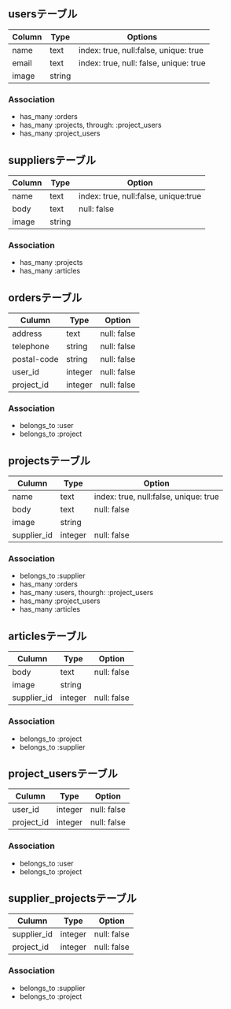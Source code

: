 ## usersテーブル

|Column|Type|Options|
|------|----|-------|
|name|text|index: true, null:false, unique: true|
|email|text|index: true, null: false, unique: true|
|image|string|

### Association
- has_many :orders
- has_many :projects, through: :project_users
- has_many :project_users

## suppliersテーブル

|Column|Type|Option|
|------|----|------|
|name|text|index: true, null:false, unique:true|
|body|text|null: false|
|image|string|

### Association
- has_many :projects
- has_many :articles

## ordersテーブル

|Culumn|Type|Option|
|------|----|------|
|address|text|null: false|
|telephone|string|null: false|
|postal-code|string|null: false|
|user_id|integer|null: false|
|project_id|integer|null: false|

### Association
- belongs_to :user
- belongs_to :project

## projectsテーブル

|Culumn|Type|Option|
|------|----|------|
|name|text|index: true, null:false, unique: true|
|body|text|null: false|
|image|string|
|supplier_id|integer|null: false|

### Association
- belongs_to :supplier
- has_many :orders
- has_many :users, thourgh: :project_users
- has_many :project_users
- has_many :articles

## articlesテーブル

|Culumn|Type|Option|
|------|----|------|
|body|text|null: false|
|image|string|
|supplier_id|integer|null: false|

### Association
- belongs_to :project
- belongs_to :supplier

## project_usersテーブル

|Culumn|Type|Option|
|------|----|------|
|user_id|integer|null: false|
|project_id|integer|null: false|

### Association
- belongs_to :user
- belongs_to :project

## supplier_projectsテーブル

|Culumn|Type|Option|
|------|----|------|
|supplier_id|integer|null: false|
|project_id|integer|null: false|

### Association
- belongs_to :supplier
- belongs_to :project
